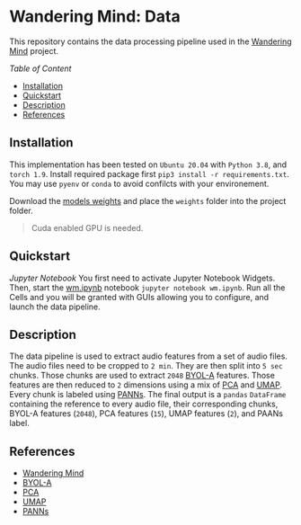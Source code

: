 # Wandering Mind: Data

This repository contains the data processing pipeline used in the [Wandering Mind] project.

*Table of Content*
- [Installation](#installation)
- [Quickstart](#quickstart)
- [Description](#description)
- [References](#references)

<span id="installation"></span>
## Installation

This implementation has been tested on `Ubuntu 20.04` with `Python 3.8`, and `torch 1.9`.
Install required package first `pip3 install -r requirements.txt`.
You may use `pyenv` or `conda` to avoid confilcts with your environement.

Download the [models weights](https://s3.dvic.devinci.fr/public/wmdata_weights.tar.gz) and place the `weights` folder into the project folder.

> Cuda enabled GPU is needed.

<span id="quickstart"></span>
## Quickstart

*Jupyter Notebook*
You first need to activate Jupyter Notebook Widgets.
Then, start the [wm.ipynb](wm.ipynb) notebook `jupyter notebook wm.ipynb`.
Run all the Cells and you will be granted with GUIs allowing you to configure, and launch the data pipeline.

<span id="description"></span>
## Description

The data pipeline is used to extract audio features from a set of audio files.
The audio files need to be cropped to `2 min`.
They are then split into `5 sec` chunks.
Those chunks are used to extract `2048` [BYOL-A] features.
Those features are then reduced to `2` dimensions using a mix of [PCA] and [UMAP].
Every chunk is labeled using [PANNs].
The final output is a `pandas` `DataFrame` containing the reference to every audio file, their corresponding chunks, BYOL-A features (`2048`), PCA features (`15`), UMAP features (`2`), and PAANs label. 

<span id="references"></span>
## References

- [Wandering Mind]
- [BYOL-A]
- [PCA]
- [UMAP]
- [PANNs]


[Wandering Mind]: https://ger.sh/The-Wandering-Mind
[BYOL-A]: https://github.com/nttcslab/byol-a
[PCA]: https://scikit-learn.org/stable/modules/generated/sklearn.decomposition.PCA.html
[UMAP]: https://github.com/lmcinnes/umap
[PANNs]: https://github.com/qiuqiangkong/audioset_tagging_cnn